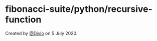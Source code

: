 # fibonacci-suite/python/recursive-function

Created by [@Divlo](https://github.com/Divlo) on 5 July 2020.
